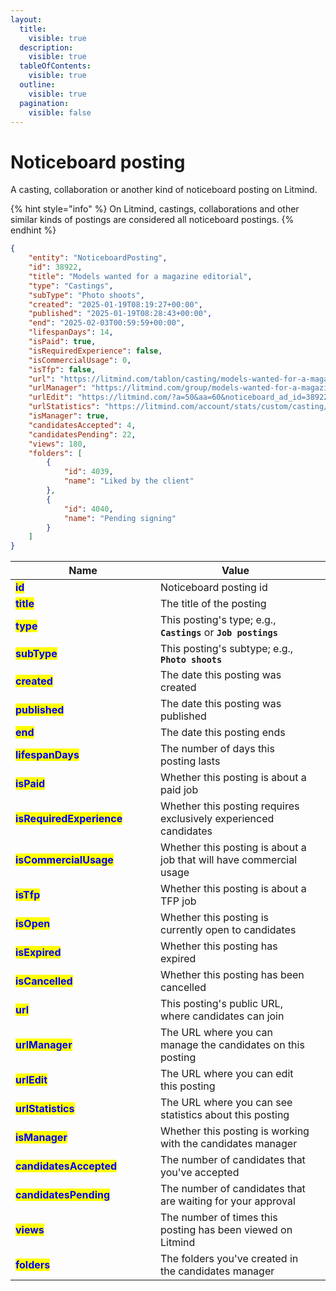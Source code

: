 ```yaml
---
layout:
  title:
    visible: true
  description:
    visible: true
  tableOfContents:
    visible: true
  outline:
    visible: true
  pagination:
    visible: false
---
```


# Noticeboard posting

A casting, collaboration or another kind of noticeboard posting on Litmind.

{% hint style="info" %}
On Litmind, castings, collaborations and other similar kinds of postings are considered all noticeboard postings.&#x20;
{% endhint %}

```json
{
    "entity": "NoticeboardPosting",
    "id": 38922,
    "title": "Models wanted for a magazine editorial",
    "type": "Castings",
    "subType": "Photo shoots",
    "created": "2025-01-19T08:19:27+00:00",
    "published": "2025-01-19T08:28:43+00:00",
    "end": "2025-02-03T00:59:59+00:00",
    "lifespanDays": 14,
    "isPaid": true,
    "isRequiredExperience": false,
    "isCommercialUsage": 0,
    "isTfp": false,
    "url": "https://litmind.com/tablon/casting/models-wanted-for-a-magazine-editorial",
    "urlManager": "https://litmind.com/group/models-wanted-for-a-magazine-editorial",
    "urlEdit": "https://litmind.com/?a=50&aa=60&noticeboard_ad_id=38922",
    "urlStatistics": "https://litmind.com/account/stats/custom/casting/38922/20250119/20250203",
    "isManager": true,
    "candidatesAccepted": 4,
    "candidatesPending": 22,
    "views": 180,
    "folders": [
        {
            "id": 4039,
            "name": "Liked by the client"
        },
        {
            "id": 4040,
            "name": "Pending signing"
        }
    ]
}
```

<table><thead><tr><th width="216">Name</th><th>Value</th><th data-hidden></th></tr></thead><tbody><tr><td><mark style="color:blue;"><strong>id</strong></mark></td><td>Noticeboard posting id</td><td></td></tr><tr><td><mark style="color:blue;"><strong>title</strong></mark></td><td>The title of the posting</td><td></td></tr><tr><td><mark style="color:blue;"><strong>type</strong></mark></td><td>This posting's type; e.g., <strong><code>Castings</code></strong> or <strong><code>Job postings</code></strong></td><td></td></tr><tr><td><mark style="color:blue;"><strong>subType</strong></mark></td><td>This posting's subtype; e.g., <strong><code>Photo shoots</code></strong></td><td></td></tr><tr><td><mark style="color:blue;"><strong>created</strong></mark></td><td>The date this posting was created</td><td></td></tr><tr><td><mark style="color:blue;"><strong>published</strong></mark></td><td>The date this posting was published</td><td></td></tr><tr><td><mark style="color:blue;"><strong>end</strong></mark></td><td>The date this posting ends</td><td></td></tr><tr><td><mark style="color:blue;"><strong>lifespanDays</strong></mark></td><td>The number of days this posting lasts</td><td></td></tr><tr><td><mark style="color:blue;"><strong>isPaid</strong></mark></td><td>Whether this posting is about a paid job</td><td></td></tr><tr><td><mark style="color:blue;"><strong>isRequiredExperience</strong></mark></td><td>Whether this posting requires exclusively experienced candidates</td><td></td></tr><tr><td><mark style="color:blue;"><strong>isCommercialUsage</strong></mark></td><td>Whether this posting is about a job that will have commercial usage</td><td></td></tr><tr><td><mark style="color:blue;"><strong>isTfp</strong></mark></td><td>Whether this posting is about a TFP job</td><td></td></tr><tr><td><mark style="color:blue;"><strong>isOpen</strong></mark></td><td>Whether this posting is currently open to candidates</td><td></td></tr><tr><td><mark style="color:blue;"><strong>isExpired</strong></mark></td><td>Whether this posting has expired</td><td></td></tr><tr><td><mark style="color:blue;"><strong>isCancelled</strong></mark></td><td>Whether this posting has been cancelled</td><td></td></tr><tr><td><mark style="color:blue;"><strong>url</strong></mark></td><td>This posting's public URL, where candidates can join</td><td></td></tr><tr><td><mark style="color:blue;"><strong>urlManager</strong></mark></td><td>The URL where you can manage the candidates on this posting</td><td></td></tr><tr><td><mark style="color:blue;"><strong>urlEdit</strong></mark></td><td>The URL where you can edit this posting</td><td></td></tr><tr><td><mark style="color:blue;"><strong>urlStatistics</strong></mark></td><td>The URL where you can see statistics about this posting</td><td></td></tr><tr><td><mark style="color:blue;"><strong>isManager</strong></mark></td><td>Whether this posting is working with the candidates manager</td><td></td></tr><tr><td><mark style="color:blue;"><strong>candidatesAccepted</strong></mark></td><td>The number of candidates that you've accepted</td><td></td></tr><tr><td><mark style="color:blue;"><strong>candidatesPending</strong></mark></td><td>The number of candidates that are waiting for your approval</td><td></td></tr><tr><td><mark style="color:blue;"><strong>views</strong></mark></td><td>The number of times this posting has been viewed on Litmind</td><td></td></tr><tr><td><mark style="color:blue;"><strong>folders</strong></mark></td><td>The folders you've created in the candidates manager</td><td></td></tr></tbody></table>
